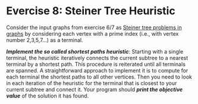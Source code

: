 # Evercise 8: Steiner Tree Heuristic

Consider the input graphs from exercise 6/7 as [Steiner tree problems in graphs](https://en.wikipedia.org/wiki/Steiner_tree_problem) by considering
each vertex with a prime index (i.e., with vertex number 2,3,5,7...) as a terminal.

***Implement the so called shortest paths heuristic***:
Starting with a single terminal, the heuristic iteratively connects the current subtree to a nearest
terminal by a shortest path. This procedure is reiterated until all terminals are spanned. A straightforward approach to implement
it is to compute for each terminal the shortest paths to all other vertices. Then you need to look in each iteration of the heuristic 
for the terminal that is closest to your current subtree and connect it.
Your program should ***print the objective value*** of the solution it has found.
